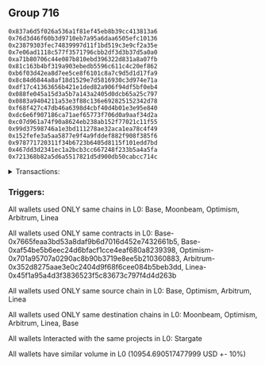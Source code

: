 ## Group 716

```0x758b4b6589e17442183cb89f7fdc781cc47bfbfd
0x837a6d5f026a536a1f81ef45eb8b39cc413813a6
0x76d3d46f60b3d9710eb7a95a6daa6505efc10136
0x23879303fec74839997d11f1bd519c3e9cf2a35e
0x7e06ad1118c577f3571796cbb2df3d3b37d5a0a0
0xa71b80706c44e087b810ebd396322d831a8a07fb
0x81c163b4bf319a903ebedb5596c611c4c20ef862
0xb6f03d42ea8d7ee5ce8f6101c8a7c9d5d1d17fa9
0x8c84d6844a8af18d1529e7d5816930c3d974e71a
0xdf17c41363656b421e1ded82a906f94df5bf0eb4
0x088fe045a15d3a5b7a143a2405d0dcb65a25c797
0x0883a9404211a53e3f88c136e692825152342d78
0xf68f427c47db46a6398d4cbf40d4b01e3e95e840
0xdc6e6f907186ca71aef65773f706d0a9aaf34d2a
0xc07d961a74f90a8624eb238ab152f77021c11f55
0x99d37598746a1e3bd111278ae32aca1ea78c4f49
0x152fefe3a5aa5877e9f4a9fddef882f908f385f6
0x978771720311f34b6723b6405d8115f101edd7bd
0x467dd3d2341ec1a2bcb3cc667248f233b5a4a5fa
0x721368b82a5d6a5517821d5d900db50cabcc714c
```
<details>
<summary>Transactions:</summary>

Hashes: 

Wallet: 0x758b4b6589e17442183cb89f7fdc781cc47bfbfd

       Hash: 0xca862ef9c59c9cde55c866ed78a6f327a599c8b432c91a9f8ca99330816c0d4d
         - source chain: Base
         - destination chain: Moonbeam
         - contract: 0x7665feaa3bd53a8daf9b6d7016d452e7432661b5
       Hash: 0x8651f87b6cae92056e4cd997e60f00a19f71d8b71b491c37546a98a993bac274
         - source chain: Base
         - destination chain: Optimism
         - project: Stargate
         - contract: 0xaf54be5b6eec24d6bfacf1cce4eaf680a8239398
         - value USD: 935.418460929
       Hash: 0x004f2b8f7db1bd239b0b8de7149d2a3f6927411c42968f25ca8bcb12ef3e0bec
         - source chain: Optimism
         - destination chain: Arbitrum
         - project: Stargate
         - contract: 0x701a95707a0290ac8b90b3719e8ee5b210360883
         - value USD: 908.940518173
       Hash: 0xdbfc1ed0a399828fb55162e364edaed304803907ddf870b0af21b39114d5f8de
         - source chain: Arbitrum
         - destination chain: Linea
         - project: Stargate
         - contract: 0x352d8275aae3e0c2404d9f68f6cee084b5beb3dd
         - value USD: 881.673242665
       Hash: 0x894c890efe010121bc32bd28ea6eb71f6b792b84b099cf806a9df5511c22593e
         - source chain: Linea
         - destination chain: Base
         - project: Stargate
         - contract: 0x45f1a95a4d3f3836523f5c83673c797f4d4d263b
         - value USD: 856.793496152
       Hash: 0x224f01a2e69ca5bd3d817bca96ab668e90f18cf97f304b6ef0e27ccd73e33710
         - source chain: Base
         - destination chain: Arbitrum
         - project: Stargate
         - contract: 0xaf54be5b6eec24d6bfacf1cce4eaf680a8239398
         - value USD: 856.529281363
       Hash: 0x8466ef10b42942b514961a799e5a2aa5d98217c3fd4b9bf0e7c70768a6e47aec
         - source chain: Arbitrum
         - destination chain: Optimism
         - project: Stargate
         - contract: 0x352d8275aae3e0c2404d9f68f6cee084b5beb3dd
         - value USD: 880.589727325
       Hash: 0x9edf0243a300b74941173823c555a20d455fd6342790f6b7e6e35f9fcba7d267
         - source chain: Optimism
         - destination chain: Linea
         - project: Stargate
         - contract: 0x701a95707a0290ac8b90b3719e8ee5b210360883
         - value USD: 878.928805337
       Hash: 0x880f0a5d90d8f769bc3c4d2026eba354dd1b9cd32664721f51d74322067980ad
         - source chain: Linea
         - destination chain: Arbitrum
         - project: Stargate
         - contract: 0x45f1a95a4d3f3836523f5c83673c797f4d4d263b
         - value USD: 910.692721812
       Hash: 0x4cb5193678ad27eec9d1ab781a02f01ea1d76645f38620cc43daf142c5c0ce50
         - source chain: Arbitrum
         - destination chain: Optimism
         - project: Stargate
         - contract: 0x352d8275aae3e0c2404d9f68f6cee084b5beb3dd
         - value USD: 909.93322049
       Hash: 0x18fa160644a2a69bb44f68f964eda0b75e9fdcd76bdf91b5b6b3c1c9c48668e9
         - source chain: Optimism
         - destination chain: Base
         - project: Stargate
         - contract: 0x701a95707a0290ac8b90b3719e8ee5b210360883
         - value USD: 934.719151611
       Hash: 0xee1ddb2f864210b30eed8ef3eae1a2aee2b399785a8e48a52e17ab642e7fa6c9
         - source chain: Base
         - destination chain: Optimism
         - project: Stargate
         - contract: 0xaf54be5b6eec24d6bfacf1cce4eaf680a8239398
         - value USD: 906.336107845
       Hash: 0xa25a7e49d9aa47bfd6b7f2daf0298727a93e00dc7e7f32802c71a1d6c5649e38
         - source chain: Optimism
         - destination chain: Base
         - project: Stargate
         - contract: 0x701a95707a0290ac8b90b3719e8ee5b210360883
         - value USD: 905.916365316
       Hash: 0x38f4067351083755c0414bbe67cb59428ea257811ac62c972fe526692446b454
         - source chain: Base
         - destination chain: Moonbeam
         - contract: 0x7665feaa3bd53a8daf9b6d7016d452e7432661b5
       Hash: 0xfbd8a60dbf32e8e57de547003ea9f8c7e7226e65c40d7ac85e826e4232ad1b73
         - source chain: Base
         - destination chain: Optimism
         - project: Stargate
         - contract: 0xaf54be5b6eec24d6bfacf1cce4eaf680a8239398
         - value USD: 188.21941846
Wallet: 0x837a6d5f026a536a1f81ef45eb8b39cc413813a6

       Hash:0x4f719b0f8d01be880c27b33b6a665f16b4c5cfde646691d709b019821f973bc2
         - source chain: Base
         - destination chain: Moonbeam
         - contract: 0x7665feaa3bd53a8daf9b6d7016d452e7432661b5
       Hash:0x455639ed7ca271e598862825c0faa0dbdc3e93df96adefce6a239d9c4f21915d
         - source chain: Base
         - destination chain: Optimism
         - project: Stargate
         - contract: 0xaf54be5b6eec24d6bfacf1cce4eaf680a8239398
         - value USD: 931.7286224
       Hash:0x22262add544b35af113420edd16bd5c794acae916562f11203f8fc9aa0954ee2
         - source chain: Optimism
         - destination chain: Arbitrum
         - project: Stargate
         - contract: 0x701a95707a0290ac8b90b3719e8ee5b210360883
         - value USD: 908.768151961
       Hash:0xf0eba78d65c04169eb3f5815ec33bc8531f973646faf977cd6d8a8f3a630882d
         - source chain: Arbitrum
         - destination chain: Linea
         - project: Stargate
         - contract: 0x352d8275aae3e0c2404d9f68f6cee084b5beb3dd
         - value USD: 892.046563456
       Hash:0x2ba412003904745ffc4df6245eadbf57365f504a84bb8c9f7d490cab259ea5da
         - source chain: Linea
         - destination chain: Base
         - project: Stargate
         - contract: 0x45f1a95a4d3f3836523f5c83673c797f4d4d263b
         - value USD: 869.807929795
       Hash:0x86c1408263044ab27c4938bac96ced120df761ce025f75c8ee49f4ff597fb788
         - source chain: Base
         - destination chain: Arbitrum
         - project: Stargate
         - contract: 0xaf54be5b6eec24d6bfacf1cce4eaf680a8239398
         - value USD: 869.35647075
       Hash:0x6a7ea2aee637a88a7b12427301321c98baaaf68a7064b45dbd8f74dcd232cfe7
         - source chain: Arbitrum
         - destination chain: Optimism
         - project: Stargate
         - contract: 0x352d8275aae3e0c2404d9f68f6cee084b5beb3dd
         - value USD: 868.978606974
       Hash:0xa71fe2df1b98f2497ad80579ce8dc2df74414067a6fe2fab28df03bb7f4591f2
         - source chain: Optimism
         - destination chain: Linea
         - project: Stargate
         - contract: 0x701a95707a0290ac8b90b3719e8ee5b210360883
         - value USD: 867.325274857
       Hash:0x5a448e6c717d43babdbe28114480a6e789aa0972746188454d0d2cfaac147c10
         - source chain: Linea
         - destination chain: Arbitrum
         - project: Stargate
         - contract: 0x45f1a95a4d3f3836523f5c83673c797f4d4d263b
         - value USD: 899.228720916
       Hash:0xd410689a7046b28690e521da05491082eb47490fc2cdc07d6c0c0ec2ba3ba567
         - source chain: Arbitrum
         - destination chain: Optimism
         - project: Stargate
         - contract: 0x352d8275aae3e0c2404d9f68f6cee084b5beb3dd
         - value USD: 912.850331812
       Hash:0x0030e2dea32922520d1eef7ae95c1ad90163f8fb783021964293acd6568b3587
         - source chain: Optimism
         - destination chain: Base
         - project: Stargate
         - contract: 0x701a95707a0290ac8b90b3719e8ee5b210360883
         - value USD: 933.994192225
       Hash:0x7886ee54578c3eb944666aaf3371df1c9bbbe410bd237dd142219c40cbad7d90
         - source chain: Base
         - destination chain: Optimism
         - project: Stargate
         - contract: 0xaf54be5b6eec24d6bfacf1cce4eaf680a8239398
         - value USD: 902.955563478
       Hash:0x60e4cbdb4499ae309de6aae964a03212d7fa2e02c22e6def4a9374e71fa15b35
         - source chain: Optimism
         - destination chain: Base
         - project: Stargate
         - contract: 0x701a95707a0290ac8b90b3719e8ee5b210360883
         - value USD: 902.537854903
       Hash:0xbeb4db492102e5c8a2ed3d85e25d9651b611c06f095330c118ddb46ce8b44921
         - source chain: Base
         - destination chain: Moonbeam
         - contract: 0x7665feaa3bd53a8daf9b6d7016d452e7432661b5
       Hash:0x03d00d45a98aac0d99107b182642c06d5265ca4ce736ee7c04279c16cdaa09a2
         - source chain: Base
         - destination chain: Optimism
         - project: Stargate
         - contract: 0xaf54be5b6eec24d6bfacf1cce4eaf680a8239398
         - value USD: 62.739806153
Wallet: 0x76d3d46f60b3d9710eb7a95a6daa6505efc10136

       Hash:0xde01c3d03c7e8714f8cfe5a917b5694881d74fcbf93750b22ea45c7a49cbd342
         - source chain: Base
         - destination chain: Moonbeam
         - contract: 0x7665feaa3bd53a8daf9b6d7016d452e7432661b5
       Hash:0xd5bcdb1c32e95ff2058ce3e19c780033af68f08cb8acc4418c89413ef27890a3
         - source chain: Base
         - destination chain: Optimism
         - project: Stargate
         - contract: 0xaf54be5b6eec24d6bfacf1cce4eaf680a8239398
         - value USD: 938.823399833
       Hash:0x5174c6cbcc66c71465e52cf92b6bd471ea3d210b4b432e68262aa6573e8114a0
         - source chain: Optimism
         - destination chain: Arbitrum
         - project: Stargate
         - contract: 0x701a95707a0290ac8b90b3719e8ee5b210360883
         - value USD: 915.85888475
       Hash:0x1b4bfd245b29e50b80e47e9d838cfb3047c72749edc03b4bb85198f0d62e3429
         - source chain: Arbitrum
         - destination chain: Linea
         - project: Stargate
         - contract: 0x352d8275aae3e0c2404d9f68f6cee084b5beb3dd
         - value USD: 895.613614488
       Hash:0x2ef3f3d127ae664efb51ea99cb2d28f21c9063049d7d608a94c61db640694306
         - source chain: Linea
         - destination chain: Base
         - project: Stargate
         - contract: 0x45f1a95a4d3f3836523f5c83673c797f4d4d263b
         - value USD: 873.372840596
       Hash:0x619caaf2574881a217a4dd9387941e94b06112aee88176bf9842896fed872e01
         - source chain: Base
         - destination chain: Arbitrum
         - project: Stargate
         - contract: 0xaf54be5b6eec24d6bfacf1cce4eaf680a8239398
         - value USD: 872.567740269
       Hash:0x300b3f90ce553fc7fd1f2c0079a6f6f5710caaeb91a93c4b9d944c4405996cbb
         - source chain: Arbitrum
         - destination chain: Optimism
         - project: Stargate
         - contract: 0x352d8275aae3e0c2404d9f68f6cee084b5beb3dd
         - value USD: 889.548897839
       Hash:0x97c776ff58f8807b078af5109aec96175dbb01b5a47eea1390c5b7a862082081
         - source chain: Optimism
         - destination chain: Linea
         - project: Stargate
         - contract: 0x701a95707a0290ac8b90b3719e8ee5b210360883
         - value USD: 887.882391065
       Hash:0xe69b586665df0df86a4e51c55a5fb559bc69a2359e6b583e6b825293ea47fcbb
         - source chain: Linea
         - destination chain: Arbitrum
         - project: Stargate
         - contract: 0x45f1a95a4d3f3836523f5c83673c797f4d4d263b
         - value USD: 930.575437122
       Hash:0x35afd6ae338e5f291f8e1f4903010486511630870de8634c243b56691f2389f3
         - source chain: Arbitrum
         - destination chain: Optimism
         - project: Stargate
         - contract: 0x352d8275aae3e0c2404d9f68f6cee084b5beb3dd
         - value USD: 929.804914169
       Hash:0x058b2209a64b6e29dd23ee13b7260b8e8cd66ad71ffa35f62f454b6f2bead7de
         - source chain: Optimism
         - destination chain: Base
         - project: Stargate
         - contract: 0x701a95707a0290ac8b90b3719e8ee5b210360883
         - value USD: 929.094303619
       Hash:0x84b9583d45cac37ad4fd7bae786f672de3679b430e7ed2fafc18fa67914623a8
         - source chain: Base
         - destination chain: Optimism
         - project: Stargate
         - contract: 0xaf54be5b6eec24d6bfacf1cce4eaf680a8239398
         - value USD: 897.778491437
       Hash:0x98e2af9610c74c1442d4198e0904cd7608bf89e77926679c5f699cf0c7131992
         - source chain: Optimism
         - destination chain: Base
         - project: Stargate
         - contract: 0x701a95707a0290ac8b90b3719e8ee5b210360883
         - value USD: 919.027303087
       Hash:0x357d54e8deff566779feb72f25eadcd5ca3369588509a47063d430f30303d014
         - source chain: Base
         - destination chain: Moonbeam
         - contract: 0x7665feaa3bd53a8daf9b6d7016d452e7432661b5
       Hash:0x14f24449b09b2b0c2bcc2145b7ea7afdecf80b85422c632401e723c9c156188b
         - source chain: Base
         - destination chain: Optimism
         - project: Stargate
         - contract: 0xaf54be5b6eec24d6bfacf1cce4eaf680a8239398
         - value USD: 596.028158458
Wallet: 0x23879303fec74839997d11f1bd519c3e9cf2a35e

       Hash:0x54f1faa3d0b0aa493e4982fcfac0b6ec297865df53042b086205f6c2599bf817
         - source chain: Base
         - destination chain: Moonbeam
         - contract: 0x7665feaa3bd53a8daf9b6d7016d452e7432661b5
       Hash:0xdde2d782d87533da40f8edd387e81b48b694027f3cff1ac202fddc6825dbe034
         - source chain: Base
         - destination chain: Optimism
         - project: Stargate
         - contract: 0xaf54be5b6eec24d6bfacf1cce4eaf680a8239398
         - value USD: 924.600486543
       Hash:0x7862f8cc8d3c516247f3d7b86b4ee962924bb58c2fe1bda45555f1746def91a6
         - source chain: Optimism
         - destination chain: Arbitrum
         - project: Stargate
         - contract: 0x701a95707a0290ac8b90b3719e8ee5b210360883
         - value USD: 895.168450203
       Hash:0xa78f40c4cebfa6f59c55e2a8119e5ed4205dfc92a66dec5a2ccae18df08cc461
         - source chain: Arbitrum
         - destination chain: Linea
         - project: Stargate
         - contract: 0x352d8275aae3e0c2404d9f68f6cee084b5beb3dd
         - value USD: 871.424891893
       Hash:0x4ccce11e0b99d8f231a2e4f1875ae381c3fdec1aa566be5f8e1ec4d993d9ec34
         - source chain: Linea
         - destination chain: Base
         - project: Stargate
         - contract: 0x45f1a95a4d3f3836523f5c83673c797f4d4d263b
         - value USD: 852.71401507
       Hash:0x94c712bd4ce011e35dc1c7fa8ecbd3b60188335246615ad8e1d31872102bfacf
         - source chain: Base
         - destination chain: Arbitrum
         - project: Stargate
         - contract: 0xaf54be5b6eec24d6bfacf1cce4eaf680a8239398
         - value USD: 852.272780199
       Hash:0x5a5b1739b38d08da20d90c641074b8b50af6c344ec6797404d2a1804e93a088a
         - source chain: Arbitrum
         - destination chain: Optimism
         - project: Stargate
         - contract: 0x352d8275aae3e0c2404d9f68f6cee084b5beb3dd
         - value USD: 872.815374638
       Hash:0xc3e0b4ae0ebf01f7ac17708a316f4a61273a5222f3cf34780f2f7f50f95f6b9b
         - source chain: Optimism
         - destination chain: Linea
         - project: Stargate
         - contract: 0x701a95707a0290ac8b90b3719e8ee5b210360883
         - value USD: 871.157885102
       Hash:0x7f7c3490c580c0ab7af34cb7b2d37c801fed9119d0178a685516cda2a03acddf
         - source chain: Linea
         - destination chain: Arbitrum
         - project: Stargate
         - contract: 0x45f1a95a4d3f3836523f5c83673c797f4d4d263b
         - value USD: 910.285166088
       Hash:0xc8b68bb1073d7dec1d3e0b110c39dab806cc3936be97ccca41fa8fa6434083c1
         - source chain: Arbitrum
         - destination chain: Optimism
         - project: Stargate
         - contract: 0x352d8275aae3e0c2404d9f68f6cee084b5beb3dd
         - value USD: 909.525909299
       Hash:0xed84615787cc9c485d5bb1189e07bf2458696f768eb36d3a84ffa1a47912a4b6
         - source chain: Optimism
         - destination chain: Base
         - project: Stargate
         - contract: 0x701a95707a0290ac8b90b3719e8ee5b210360883
         - value USD: 909.193521296
       Hash:0xacf04b4ad702459d8e89655987b1b9aee5b1b30954096c3ba2901aa2e92346b4
         - source chain: Base
         - destination chain: Optimism
         - project: Stargate
         - contract: 0xaf54be5b6eec24d6bfacf1cce4eaf680a8239398
         - value USD: 878.929728912
       Hash:0x11c6536df9ec3655b90b68649adbb8a3d0e2cb7b793f8e9f048102fcfabce9ab
         - source chain: Optimism
         - destination chain: Base
         - project: Stargate
         - contract: 0x701a95707a0290ac8b90b3719e8ee5b210360883
         - value USD: 906.334864701
       Hash:0xd4a192433ea6c8ee65d629885ebc6cc2e87b7519f703a22fbeda09f827595d44
         - source chain: Base
         - destination chain: Moonbeam
         - contract: 0x7665feaa3bd53a8daf9b6d7016d452e7432661b5
       Hash:0x0e037e680f96f3669f7030fcc3d5a5ae820280ef30dc7a460077892049d75355
         - source chain: Base
         - destination chain: Optimism
         - project: Stargate
         - contract: 0xaf54be5b6eec24d6bfacf1cce4eaf680a8239398
         - value USD: 784.247576918
Wallet: 0x7e06ad1118c577f3571796cbb2df3d3b37d5a0a0

       Hash:0xe484e6bdcded06777691f43ec3db3b9f0427ca568448036450f6308ee1190c06
         - source chain: Base
         - destination chain: Moonbeam
         - contract: 0x7665feaa3bd53a8daf9b6d7016d452e7432661b5
       Hash:0x5b4f32cad82028f038541adf0028bb827bc48e9ebe39539ce41e63e0db94e87c
         - source chain: Base
         - destination chain: Optimism
         - project: Stargate
         - contract: 0xaf54be5b6eec24d6bfacf1cce4eaf680a8239398
         - value USD: 938.697104975
       Hash:0xa37e953b76343e3bb3e242059709f5eea3e655884e4d98ded33cc1c34dfe6273
         - source chain: Optimism
         - destination chain: Arbitrum
         - project: Stargate
         - contract: 0x701a95707a0290ac8b90b3719e8ee5b210360883
         - value USD: 912.201701087
       Hash:0xb60b1a5b7cd342a5291664cc886c8aaccc8f520636f6668e1dae1d93b343d837
         - source chain: Arbitrum
         - destination chain: Linea
         - project: Stargate
         - contract: 0x352d8275aae3e0c2404d9f68f6cee084b5beb3dd
         - value USD: 891.963495603
       Hash:0x5247680e4e0bdbd7b33a37568440b62019dcffed492b0e4bb9a6be83933afa75
         - source chain: Linea
         - destination chain: Base
         - project: Stargate
         - contract: 0x45f1a95a4d3f3836523f5c83673c797f4d4d263b
         - value USD: 873.240295618
       Hash:0xd352dfe3ecd664898c27367f442a5fa73a7e94d04ba11e38d98a56e9a5b75b4b
         - source chain: Base
         - destination chain: Arbitrum
         - project: Stargate
         - contract: 0xaf54be5b6eec24d6bfacf1cce4eaf680a8239398
         - value USD: 873.138309017
       Hash:0x626c61def62f3b727a512ac37f77b89b6528638ae6511329af45cc223ff928f6
         - source chain: Arbitrum
         - destination chain: Optimism
         - project: Stargate
         - contract: 0x352d8275aae3e0c2404d9f68f6cee084b5beb3dd
         - value USD: 890.151884618
       Hash:0x6d3a3342df70b2b8d9ea679d7d7b83c56e9e90882ef4a0dedcdfff574f101b96
         - source chain: Optimism
         - destination chain: Linea
         - project: Stargate
         - contract: 0x701a95707a0290ac8b90b3719e8ee5b210360883
         - value USD: 888.484144785
       Hash:0x0c22270a49599e981e75b053bf3f7d3c3e5bcd7cfd9050949d85fedae8d1b98a
         - source chain: Linea
         - destination chain: Arbitrum
         - project: Stargate
         - contract: 0x45f1a95a4d3f3836523f5c83673c797f4d4d263b
         - value USD: 929.681887813
       Hash:0x16621d0d224cf7f100bb666e613571ff35980ef5faae63b9fce126110f0e1462
         - source chain: Arbitrum
         - destination chain: Optimism
         - project: Stargate
         - contract: 0x352d8275aae3e0c2404d9f68f6cee084b5beb3dd
         - value USD: 928.910992992
       Hash:0x11c38dfa26379d82d0bb7ffcd27ac206937466b83f4d917dddbf53d77c669ca6
         - source chain: Optimism
         - destination chain: Base
         - project: Stargate
         - contract: 0x701a95707a0290ac8b90b3719e8ee5b210360883
         - value USD: 953.686030751
       Hash:0x20f88590f16407e4705a3db483bf88efd350938db8a95469a421c9dbdbcaa039
         - source chain: Base
         - destination chain: Optimism
         - project: Stargate
         - contract: 0xaf54be5b6eec24d6bfacf1cce4eaf680a8239398
         - value USD: 921.844482077
       Hash:0xae31a0d5b567191e3f0fbcd8b79935958ab60cea1cb4b00671a17c7240b6c2ce
         - source chain: Optimism
         - destination chain: Base
         - project: Stargate
         - contract: 0x701a95707a0290ac8b90b3719e8ee5b210360883
         - value USD: 921.976050159
       Hash:0x39f71a9de4e0cd7b9184c61a0db11f857be0e80b06c39df381c40963f81be27e
         - source chain: Base
         - destination chain: Moonbeam
         - contract: 0x7665feaa3bd53a8daf9b6d7016d452e7432661b5
       Hash:0x3781f64316fc7b3a751df86f4de3ffbc78448832cc5533a30ed90d852102d6c9
         - source chain: Base
         - destination chain: Optimism
         - project: Stargate
         - contract: 0xaf54be5b6eec24d6bfacf1cce4eaf680a8239398
         - value USD: 533.288352304
Wallet: 0xa71b80706c44e087b810ebd396322d831a8a07fb

       Hash:0x9cee635cc71ee2a2059c117919927cfca9e50d054a0108a9034452832acdca46
         - source chain: Base
         - destination chain: Moonbeam
         - contract: 0x7665feaa3bd53a8daf9b6d7016d452e7432661b5
       Hash:0xe445422ce941481f6355beb1aea27c9363f9b2e801c8b45b063ba4c7c387fa7e
         - source chain: Base
         - destination chain: Optimism
         - project: Stargate
         - contract: 0xaf54be5b6eec24d6bfacf1cce4eaf680a8239398
         - value USD: 955.802016184
       Hash:0x895058a3844bda61b42c098046e0c08b640f0ea845d6b49c074d95290de3a697
         - source chain: Optimism
         - destination chain: Arbitrum
         - project: Stargate
         - contract: 0x701a95707a0290ac8b90b3719e8ee5b210360883
         - value USD: 933.400744434
       Hash:0xa91b187637ed3ba127ba5049ef1032674a5ea4aac64f92de2272d50f3d1df3bc
         - source chain: Arbitrum
         - destination chain: Linea
         - project: Stargate
         - contract: 0x352d8275aae3e0c2404d9f68f6cee084b5beb3dd
         - value USD: 906.117440801
       Hash:0x07816c72e2c3ff346c7d90259c59870414a066f13c5e1c066a8c9c1366123970
         - source chain: Linea
         - destination chain: Base
         - project: Stargate
         - contract: 0x45f1a95a4d3f3836523f5c83673c797f4d4d263b
         - value USD: 881.058147811
       Hash:0x2edb60979f164573aa2f1497e4d65c7057a37de3182e6a76004f2917646611a8
         - source chain: Base
         - destination chain: Arbitrum
         - project: Stargate
         - contract: 0xaf54be5b6eec24d6bfacf1cce4eaf680a8239398
         - value USD: 879.543490317
       Hash:0x65697f5c91506df37f07c6c79c0f2127311adbe50d71ab6edfcd312437c09f16
         - source chain: Arbitrum
         - destination chain: Optimism
         - project: Stargate
         - contract: 0x352d8275aae3e0c2404d9f68f6cee084b5beb3dd
         - value USD: 903.582881031
       Hash:0x4584ce914053f7595a0fffda2a31083b20cf46fd9d4f56cec727d038559635d9
         - source chain: Optimism
         - destination chain: Linea
         - project: Stargate
         - contract: 0x701a95707a0290ac8b90b3719e8ee5b210360883
         - value USD: 901.908298271
       Hash:0xb8f5b2e8c4a02a1593b7ee8bba496a5454f467a3d868629a46682d66bda20cf6
         - source chain: Linea
         - destination chain: Arbitrum
         - project: Stargate
         - contract: 0x45f1a95a4d3f3836523f5c83673c797f4d4d263b
         - value USD: 948.839596992
       Hash:0x06e670f497e70be1a0678b4d13a85a95a356b0295e40d2d065f66ad664a656ef
         - source chain: Arbitrum
         - destination chain: Optimism
         - project: Stargate
         - contract: 0x352d8275aae3e0c2404d9f68f6cee084b5beb3dd
         - value USD: 948.056886069
       Hash:0x351d041058b1aa8daf5da6e78f5b3b7eb76488152dafbdecac6889e00571738a
         - source chain: Optimism
         - destination chain: Base
         - project: Stargate
         - contract: 0x701a95707a0290ac8b90b3719e8ee5b210360883
         - value USD: 969.178088825
       Hash:0x29faa000d01ee97656746d10fec238ffe62a4fd7014f16e8c67b3ee95940477d
         - source chain: Base
         - destination chain: Optimism
         - project: Stargate
         - contract: 0xaf54be5b6eec24d6bfacf1cce4eaf680a8239398
         - value USD: 937.232281034
       Hash:0xb25bff48c0ba25e57e5475a8629fcf7f2a9b51ae15c174981f46b8ca74457a20
         - source chain: Optimism
         - destination chain: Base
         - project: Stargate
         - contract: 0x701a95707a0290ac8b90b3719e8ee5b210360883
         - value USD: 937.363911824
       Hash:0x8cc37b25eae6e147a25f3d9c627615cea19473a251f09d6fbf9d0ab24017349a
         - source chain: Base
         - destination chain: Moonbeam
         - contract: 0x7665feaa3bd53a8daf9b6d7016d452e7432661b5
       Hash:0x007b4317cbb988fbd54617c8bd26d6db2eda70bfdec2c2df9c37ade6a928c77f
         - source chain: Base
         - destination chain: Optimism
         - project: Stargate
         - contract: 0xaf54be5b6eec24d6bfacf1cce4eaf680a8239398
         - value USD: 188.21941846
Wallet: 0x81c163b4bf319a903ebedb5596c611c4c20ef862

       Hash:0xbe8c4ff2ea5ff3e99832768b086fe6e0fc3a156a4feed456d7832214b0e441ea
         - source chain: Base
         - destination chain: Moonbeam
         - contract: 0x7665feaa3bd53a8daf9b6d7016d452e7432661b5
       Hash:0xd15def6d81d1d718a005ad468ac14474c82a5009fcd82ebd0475f63ab7a5f0cf
         - source chain: Base
         - destination chain: Optimism
         - project: Stargate
         - contract: 0xaf54be5b6eec24d6bfacf1cce4eaf680a8239398
         - value USD: 939.297323345
       Hash:0x0b8bd2e7ac5e78f12fc69ed50c7bc652194f545801528d5121bf4a515cd3573d
         - source chain: Optimism
         - destination chain: Arbitrum
         - project: Stargate
         - contract: 0x701a95707a0290ac8b90b3719e8ee5b210360883
         - value USD: 909.302014903
       Hash:0xa25e4bd9f20aa403890003245be23235668e32f8508775c1b183dad505b77968
         - source chain: Arbitrum
         - destination chain: Linea
         - project: Stargate
         - contract: 0x352d8275aae3e0c2404d9f68f6cee084b5beb3dd
         - value USD: 885.548247623
       Hash:0xc4cb5ef410af0b4814705a3dcc9891fe3e0b595767201be9dcf6871c23733a55
         - source chain: Linea
         - destination chain: Base
         - project: Stargate
         - contract: 0x45f1a95a4d3f3836523f5c83673c797f4d4d263b
         - value USD: 856.094491022
       Hash:0x1d53304f61c413c8b2120d5179946b565863f7f2c078c1f3d00e8873abae6c91
         - source chain: Base
         - destination chain: Arbitrum
         - project: Stargate
         - contract: 0xaf54be5b6eec24d6bfacf1cce4eaf680a8239398
         - value USD: 855.299711148
       Hash:0xb39a54673d39069ea7b12b7ad5b015d5246fc8df234ed66cba6637e70d602398
         - source chain: Arbitrum
         - destination chain: Optimism
         - project: Stargate
         - contract: 0x352d8275aae3e0c2404d9f68f6cee084b5beb3dd
         - value USD: 875.819739425
       Hash:0x0f316aadc39565c22e1bd1a2bb9b5759950d8a189d250c52f55353005eb2cfca
         - source chain: Optimism
         - destination chain: Linea
         - project: Stargate
         - contract: 0x701a95707a0290ac8b90b3719e8ee5b210360883
         - value USD: 874.161744818
       Hash:0xb1506d13d0b71b8e9d672033f8843d986d6c0e532bb66edcfbe04deb2da0bff0
         - source chain: Linea
         - destination chain: Arbitrum
         - project: Stargate
         - contract: 0x45f1a95a4d3f3836523f5c83673c797f4d4d263b
         - value USD: 899.276453998
       Hash:0x60ccd3f8117795f051ab6ae74ba51d772829e7866c2c002fa3ed67361df98e96
         - source chain: Arbitrum
         - destination chain: Optimism
         - project: Stargate
         - contract: 0x352d8275aae3e0c2404d9f68f6cee084b5beb3dd
         - value USD: 898.522821989
       Hash:0x31f17913aa33ad87c2c29b85c8b976f98ddc3ba75e2dd2a332e807de02f2e56f
         - source chain: Optimism
         - destination chain: Base
         - project: Stargate
         - contract: 0x701a95707a0290ac8b90b3719e8ee5b210360883
         - value USD: 897.833572675
       Hash:0xdb71e235aaf128337c29ba7b86668b8283896af9996696ad67505c2a27074bab
         - source chain: Base
         - destination chain: Optimism
         - project: Stargate
         - contract: 0xaf54be5b6eec24d6bfacf1cce4eaf680a8239398
         - value USD: 867.358013116
       Hash:0x449d71b0bef71d2238cbf9431b748a128236d455e732c8a924908ddb18f24873
         - source chain: Optimism
         - destination chain: Base
         - project: Stargate
         - contract: 0x701a95707a0290ac8b90b3719e8ee5b210360883
         - value USD: 895.118078026
       Hash:0x79c416b95826d86c4a05bd682f5a9b93968e8c63013fc5b6b8c435bd8470307e
         - source chain: Base
         - destination chain: Moonbeam
         - contract: 0x7665feaa3bd53a8daf9b6d7016d452e7432661b5
       Hash:0xfc8e7cde91f8938563f038386a4cbc2633088c37686847a18ed305cbbd8097d5
         - source chain: Base
         - destination chain: Optimism
         - project: Stargate
         - contract: 0xaf54be5b6eec24d6bfacf1cce4eaf680a8239398
         - value USD: 318.853741917
Wallet: 0xb6f03d42ea8d7ee5ce8f6101c8a7c9d5d1d17fa9

       Hash:0xc6ca09dab763b348be2ef59213b3aa8bf009a84a53f4363d9a71644a5209890c
         - source chain: Base
         - destination chain: Moonbeam
         - contract: 0x7665feaa3bd53a8daf9b6d7016d452e7432661b5
       Hash:0xf5d3f4547e5c8fee3e268d4a9f43c04de52abc6c468bb4d36330fdebc501e3e4
         - source chain: Base
         - destination chain: Optimism
         - project: Stargate
         - contract: 0xaf54be5b6eec24d6bfacf1cce4eaf680a8239398
         - value USD: 936.070747752
       Hash:0x83fa0b4004a3dd6281a3facfb8575617edd4cef5d02eb2ceef3220913c325172
         - source chain: Optimism
         - destination chain: Arbitrum
         - project: Stargate
         - contract: 0x701a95707a0290ac8b90b3719e8ee5b210360883
         - value USD: 909.592722188
       Hash:0x7d42790d7ac66133cf5ad13ec27e918dedd12a1653c573ab100a4d6de0d07606
         - source chain: Arbitrum
         - destination chain: Linea
         - project: Stargate
         - contract: 0x352d8275aae3e0c2404d9f68f6cee084b5beb3dd
         - value USD: 892.871282595
       Hash:0x9add8f399f0f5dd91a2185dc53602e4fee9602ba56643eaaa7b1a346a9e4b390
         - source chain: Linea
         - destination chain: Base
         - project: Stargate
         - contract: 0x45f1a95a4d3f3836523f5c83673c797f4d4d263b
         - value USD: 866.928516008
       Hash:0xacd111a8d0660316f104a66c0ccc1d73ada097751147c2c97df8d3d46f3357fc
         - source chain: Base
         - destination chain: Arbitrum
         - project: Stargate
         - contract: 0xaf54be5b6eec24d6bfacf1cce4eaf680a8239398
         - value USD: 866.127225753
       Hash:0x6e2618f1267e06aebfa2fb53e231097d008f329b5b89fd378374c89afd2bbce9
         - source chain: Arbitrum
         - destination chain: Optimism
         - project: Stargate
         - contract: 0x352d8275aae3e0c2404d9f68f6cee084b5beb3dd
         - value USD: 865.752350434
       Hash:0x2550ea01d72ef337a295466cc4979921cd4a5b71b9ade81a83e87b4eca9107a1
         - source chain: Optimism
         - destination chain: Linea
         - project: Stargate
         - contract: 0x701a95707a0290ac8b90b3719e8ee5b210360883
         - value USD: 864.101085785
       Hash:0x4459f70fcc88316588940a2ca512fa0e22d54793677677a97459c69016f66f11
         - source chain: Linea
         - destination chain: Arbitrum
         - project: Stargate
         - contract: 0x45f1a95a4d3f3836523f5c83673c797f4d4d263b
         - value USD: 889.955333537
       Hash:0xebc02fa6b969279ffc24d55a5ccdf7bbc5a5fa625aa223addc5d31665f31d21a
         - source chain: Arbitrum
         - destination chain: Optimism
         - project: Stargate
         - contract: 0x352d8275aae3e0c2404d9f68f6cee084b5beb3dd
         - value USD: 903.552439558
       Hash:0xb2c071a5873fdec99a230184b44650daaa30d9e663ceaa8e51ecd002452706c2
         - source chain: Optimism
         - destination chain: Base
         - project: Stargate
         - contract: 0x701a95707a0290ac8b90b3719e8ee5b210360883
         - value USD: 928.344232137
       Hash:0x516088841dbd34b5955255e072ab189033b1d18faba43cb80999ac14cfc8caf3
         - source chain: Base
         - destination chain: Optimism
         - project: Stargate
         - contract: 0xaf54be5b6eec24d6bfacf1cce4eaf680a8239398
         - value USD: 897.434036432
       Hash:0x97fe929fb586b889f5defdb6402c5f28d137c4bbaa4955e6fbe9c47a129ceeb9
         - source chain: Optimism
         - destination chain: Base
         - project: Stargate
         - contract: 0x701a95707a0290ac8b90b3719e8ee5b210360883
         - value USD: 897.01974112
       Hash:0x5821ef0f828f1d793d9055ff47ace7efec45e5ddde3530cdc64e59ebd6acbce4
         - source chain: Base
         - destination chain: Moonbeam
         - contract: 0x7665feaa3bd53a8daf9b6d7016d452e7432661b5
       Hash:0xaf1955fc6b862c991f1d681a376225e79f8c25cb7b42a93819172bc4e0de5fff
         - source chain: Base
         - destination chain: Optimism
         - project: Stargate
         - contract: 0xaf54be5b6eec24d6bfacf1cce4eaf680a8239398
         - value USD: 478.280612876
Wallet: 0x8c84d6844a8af18d1529e7d5816930c3d974e71a

       Hash:0xf938ff740557441c0f08cf185edca17ec660086f2eab4c97d0f92d327de2af6e
         - source chain: Base
         - destination chain: Moonbeam
         - contract: 0x7665feaa3bd53a8daf9b6d7016d452e7432661b5
       Hash:0x21ea2ad94882d66d9a00ce7062aed712e6bf98886f981c8fd9068bc2db715bdf
         - source chain: Base
         - destination chain: Optimism
         - project: Stargate
         - contract: 0xaf54be5b6eec24d6bfacf1cce4eaf680a8239398
         - value USD: 928.904817617
       Hash:0xc0ce47a5e33ed825cf97e5daee8fce99ad86eaccd3c39d325517af3a131cb18b
         - source chain: Optimism
         - destination chain: Arbitrum
         - project: Stargate
         - contract: 0x701a95707a0290ac8b90b3719e8ee5b210360883
         - value USD: 902.430773759
       Hash:0xb2df0176e0a6e7f2223c159d774560b3274cc6c221efe8bea8172f0037f52289
         - source chain: Arbitrum
         - destination chain: Linea
         - project: Stargate
         - contract: 0x352d8275aae3e0c2404d9f68f6cee084b5beb3dd
         - value USD: 878.682487541
       Hash:0x594f7b6f398576f5754917e00e3f6fcd3077d527b4c3acfc5f8dc114b4db4b2a
         - source chain: Linea
         - destination chain: Base
         - project: Stargate
         - contract: 0x45f1a95a4d3f3836523f5c83673c797f4d4d263b
         - value USD: 856.451872326
       Hash:0xb19ddd031875b62e86da022104e3d090ded33f19e280a0eb7b7392e66be737ba
         - source chain: Base
         - destination chain: Arbitrum
         - project: Stargate
         - contract: 0xaf54be5b6eec24d6bfacf1cce4eaf680a8239398
         - value USD: 855.629962308
       Hash:0xf9d4a5961fecdc1af7bd79986b2d1dc6dc53856ece2a124514858dd581f7a1bc
         - source chain: Arbitrum
         - destination chain: Optimism
         - project: Stargate
         - contract: 0x352d8275aae3e0c2404d9f68f6cee084b5beb3dd
         - value USD: 876.629168685
       Hash:0x43de29498d06c6800b01fe7198ac553aab333557cfda98822010e9180707ed05
         - source chain: Optimism
         - destination chain: Linea
         - project: Stargate
         - contract: 0x701a95707a0290ac8b90b3719e8ee5b210360883
         - value USD: 874.971076081
       Hash:0x69e2aaba411a4689c39485eef7d7e9805a9e8f2090cbe3428c83d4a727bf9305
         - source chain: Linea
         - destination chain: Arbitrum
         - project: Stargate
         - contract: 0x45f1a95a4d3f3836523f5c83673c797f4d4d263b
         - value USD: 901.92742808
       Hash:0xa389159aebedd46e2597a0f5ad0749b74af00107f04e0e28f35cb6168524b45b
         - source chain: Arbitrum
         - destination chain: Optimism
         - project: Stargate
         - contract: 0x352d8275aae3e0c2404d9f68f6cee084b5beb3dd
         - value USD: 901.173128411
       Hash:0xb4fbaa8cb7fa60c7e5f0de040cde7e0b453c11f322887ca53f619efd08358843
         - source chain: Optimism
         - destination chain: Base
         - project: Stargate
         - contract: 0x701a95707a0290ac8b90b3719e8ee5b210360883
         - value USD: 925.965218476
       Hash:0x02bca3e1ba10a93657446dd2eeb0740604f24cd4db786b3194d8d6db64254db3
         - source chain: Base
         - destination chain: Optimism
         - project: Stargate
         - contract: 0xaf54be5b6eec24d6bfacf1cce4eaf680a8239398
         - value USD: 895.12408447
       Hash:0xc2d63f15e00a43e28ad1034878721693cb29235c520bf8a6d40025faff45d4ab
         - source chain: Optimism
         - destination chain: Base
         - project: Stargate
         - contract: 0x701a95707a0290ac8b90b3719e8ee5b210360883
         - value USD: 894.710343004
       Hash:0xf723ee7db122c1bd0f8b9a50d12162627acb4809ee12d53dfd6685178fe38421
         - source chain: Base
         - destination chain: Moonbeam
         - contract: 0x7665feaa3bd53a8daf9b6d7016d452e7432661b5
       Hash:0x167b1808477139623aa41b9e2721be1bb476c9d39c9224b93b94718e70a5efba
         - source chain: Base
         - destination chain: Optimism
         - project: Stargate
         - contract: 0xaf54be5b6eec24d6bfacf1cce4eaf680a8239398
         - value USD: 63.770748383
Wallet: 0xdf17c41363656b421e1ded82a906f94df5bf0eb4

       Hash:0x0c90505e126d2d134da1dfb91d2b9054724b4f4721ccd58aed15caf997c3c8cf
         - source chain: Base
         - destination chain: Moonbeam
         - contract: 0x7665feaa3bd53a8daf9b6d7016d452e7432661b5
       Hash:0x8a2d636068b9e79fd4d9244718666a021557893f92cd9903c6bacca5d5404351
         - source chain: Base
         - destination chain: Optimism
         - project: Stargate
         - contract: 0xaf54be5b6eec24d6bfacf1cce4eaf680a8239398
         - value USD: 957.598055941
       Hash:0xeabaccf7e5fabde140d2c617f2d8296a647d806d2f89c56c0327107ab5f37417
         - source chain: Optimism
         - destination chain: Arbitrum
         - project: Stargate
         - contract: 0x701a95707a0290ac8b90b3719e8ee5b210360883
         - value USD: 931.106819243
       Hash:0x4d7cd41edd10df38188343ccf6bf5c9961f697a9d93a0aefdd49b9ccbd57ee8a
         - source chain: Arbitrum
         - destination chain: Linea
         - project: Stargate
         - contract: 0x352d8275aae3e0c2404d9f68f6cee084b5beb3dd
         - value USD: 907.340485832
       Hash:0xebdf67a2961ad3a65610ea523b278b20fc423cc20f8fc9d95b603f60d4c0cdbb
         - source chain: Linea
         - destination chain: Base
         - project: Stargate
         - contract: 0x45f1a95a4d3f3836523f5c83673c797f4d4d263b
         - value USD: 886.147270138
       Hash:0x32053d0be77441942248532fb9fa7485ebbfb0f4989c1db9b952d44f37694e99
         - source chain: Base
         - destination chain: Arbitrum
         - project: Stargate
         - contract: 0xaf54be5b6eec24d6bfacf1cce4eaf680a8239398
         - value USD: 885.30773608
       Hash:0x347a4990a6d5effebde80bb264d31f00cc0496ac748d374956f0ee71a8558759
         - source chain: Arbitrum
         - destination chain: Optimism
         - project: Stargate
         - contract: 0x352d8275aae3e0c2404d9f68f6cee084b5beb3dd
         - value USD: 906.24092111
       Hash:0x5a566187a84f8ec8cf3d6ccde75ea38e4ae6eb935a6fe481524178dd9a7a7e4b
         - source chain: Optimism
         - destination chain: Linea
         - project: Stargate
         - contract: 0x701a95707a0290ac8b90b3719e8ee5b210360883
         - value USD: 904.565368422
       Hash:0xf900f776916a0bb765fbd775d8190db58f4f0cb93e87f28cb700f8f6fe64fe2f
         - source chain: Linea
         - destination chain: Arbitrum
         - project: Stargate
         - contract: 0x45f1a95a4d3f3836523f5c83673c797f4d4d263b
         - value USD: 930.968608268
       Hash:0x92e9e4361db7a403174530b1f311aa2726ff75c5c69c4b72299780568351bbe0
         - source chain: Arbitrum
         - destination chain: Optimism
         - project: Stargate
         - contract: 0x352d8275aae3e0c2404d9f68f6cee084b5beb3dd
         - value USD: 930.195433788
       Hash:0x80712281df6216e675398ef5e4f2a5c1dd10b7989cb3d84a2f45b5c63249e1ab
         - source chain: Optimism
         - destination chain: Base
         - project: Stargate
         - contract: 0x701a95707a0290ac8b90b3719e8ee5b210360883
         - value USD: 954.970231328
       Hash:0xd0abf9558ffea7573f0d2c3d8c0b12a1c04133545042eee9d2fc99e83acdbc94
         - source chain: Base
         - destination chain: Optimism
         - project: Stargate
         - contract: 0xaf54be5b6eec24d6bfacf1cce4eaf680a8239398
         - value USD: 923.185376012
       Hash:0x9f907d6a25d1d8af0ec7ccd2fd1f6cb242ef948bc362288b53015f88f93cc32c
         - source chain: Optimism
         - destination chain: Base
         - project: Stargate
         - contract: 0x701a95707a0290ac8b90b3719e8ee5b210360883
         - value USD: 922.756289802
       Hash:0x546bb8dac12162332d6ac9358deac84fdef5f849daf2abb8e4750bfeac14d723
         - source chain: Base
         - destination chain: Moonbeam
         - contract: 0x7665feaa3bd53a8daf9b6d7016d452e7432661b5
       Hash:0x9ccc9ec222d189931d95454016a4c99287a0a5b358a31aade7014b3bdda6f31d
         - source chain: Base
         - destination chain: Optimism
         - project: Stargate
         - contract: 0xaf54be5b6eec24d6bfacf1cce4eaf680a8239398
         - value USD: 637.707483834
Wallet: 0x088fe045a15d3a5b7a143a2405d0dcb65a25c797

       Hash:0x96fc77ee28b963e002715c0698f48d0648ed28340c89655abe0eeba49f2ff922
         - source chain: Base
         - destination chain: Moonbeam
         - contract: 0x7665feaa3bd53a8daf9b6d7016d452e7432661b5
       Hash:0x2a250b9e21df2eb037aae9fb7ce6008494eb767360a5ea4243a9385598b08444
         - source chain: Base
         - destination chain: Optimism
         - project: Stargate
         - contract: 0xaf54be5b6eec24d6bfacf1cce4eaf680a8239398
         - value USD: 920.459397396
       Hash:0x70cb67a1245fd750f6babebc4c57a44a6515e5c6a13ed0bdecee2050b4870dfe
         - source chain: Optimism
         - destination chain: Arbitrum
         - project: Stargate
         - contract: 0x701a95707a0290ac8b90b3719e8ee5b210360883
         - value USD: 893.990840257
       Hash:0x9a08f84305d98c2f666ebcc1bb4617f6c6317bfeea108eaf0f67f68a5518c373
         - source chain: Arbitrum
         - destination chain: Linea
         - project: Stargate
         - contract: 0x352d8275aae3e0c2404d9f68f6cee084b5beb3dd
         - value USD: 873.762938376
       Hash:0x82466425992327839a2b797890d4714c3224998a000522cd0e0230f423275067
         - source chain: Linea
         - destination chain: Base
         - project: Stargate
         - contract: 0x45f1a95a4d3f3836523f5c83673c797f4d4d263b
         - value USD: 851.533529979
       Hash:0x1cba2d80b1bb8f03bfbbc257f7c60f70902bfbf5a3904a462330a6e1329329ee
         - source chain: Base
         - destination chain: Arbitrum
         - project: Stargate
         - contract: 0xaf54be5b6eec24d6bfacf1cce4eaf680a8239398
         - value USD: 850.390055592
       Hash:0xd235aa230dd6cc700a224e7996c13c80379ab6bd968d1db74674e93cdf93abc1
         - source chain: Arbitrum
         - destination chain: Optimism
         - project: Stargate
         - contract: 0x352d8275aae3e0c2404d9f68f6cee084b5beb3dd
         - value USD: 867.33966848
       Hash:0x7b5f60da69343f27664524188d93829597e59b662251e7b7bd65268f658981f7
         - source chain: Optimism
         - destination chain: Linea
         - project: Stargate
         - contract: 0x701a95707a0290ac8b90b3719e8ee5b210360883
         - value USD: 865.688989121
       Hash:0xf3442369ce266e54537d15699fb0ad2d828c1dafc1af0091a6e73de31828e9b0
         - source chain: Linea
         - destination chain: Arbitrum
         - project: Stargate
         - contract: 0x45f1a95a4d3f3836523f5c83673c797f4d4d263b
         - value USD: 891.567947118
       Hash:0x893baddf161169263ebdf9bfc77648f7b84192a0ec455148c1c91a84dcdee675
         - source chain: Arbitrum
         - destination chain: Optimism
         - project: Stargate
         - contract: 0x352d8275aae3e0c2404d9f68f6cee084b5beb3dd
         - value USD: 890.817081172
       Hash:0x989e4a8ed11d86037188d0f9dce8763eb1947ce12e192cf1d1d79ebb52890496
         - source chain: Optimism
         - destination chain: Base
         - project: Stargate
         - contract: 0x701a95707a0290ac8b90b3719e8ee5b210360883
         - value USD: 915.614179183
       Hash:0x58e11d9033f1c78de760ec03ad868a7ab57922538b368b6a5765d68998e16a2e
         - source chain: Base
         - destination chain: Optimism
         - project: Stargate
         - contract: 0xaf54be5b6eec24d6bfacf1cce4eaf680a8239398
         - value USD: 885.192675643
       Hash:0xdb1ea6aa23b7203ed7771d2437fd37c9c83457e6731c7eda857b741f918fa3f7
         - source chain: Optimism
         - destination chain: Base
         - project: Stargate
         - contract: 0x701a95707a0290ac8b90b3719e8ee5b210360883
         - value USD: 884.785935324
       Hash:0x25b6d2309edac16dfd73380bd87cdd0ba4af181968eaa5332ab59775a099dec2
         - source chain: Base
         - destination chain: Moonbeam
         - contract: 0x7665feaa3bd53a8daf9b6d7016d452e7432661b5
       Hash:0x7693f558f7b0c13f25625a36298d280e9fda09e473113108b7f37d9f43234410
         - source chain: Base
         - destination chain: Optimism
         - project: Stargate
         - contract: 0xaf54be5b6eec24d6bfacf1cce4eaf680a8239398
         - value USD: 478.280612876
Wallet: 0x0883a9404211a53e3f88c136e692825152342d78

       Hash:0x8d481a7d2f6dfb72edd6c92db6fe0883bb84076524490e14fed13c3b7ee871e2
         - source chain: Base
         - destination chain: Moonbeam
         - contract: 0x7665feaa3bd53a8daf9b6d7016d452e7432661b5
       Hash:0x0eadd3b744217d4daeb1d7d638732617f4484c19b601f2215a961cf6500bdb27
         - source chain: Base
         - destination chain: Optimism
         - project: Stargate
         - contract: 0xaf54be5b6eec24d6bfacf1cce4eaf680a8239398
         - value USD: 914.492595474
       Hash:0xd302d23705665f509528d3c2b85ea998476b0c4635f4b2b346b38ed0da0a5cb9
         - source chain: Optimism
         - destination chain: Arbitrum
         - project: Stargate
         - contract: 0x701a95707a0290ac8b90b3719e8ee5b210360883
         - value USD: 892.09143064
       Hash:0x9ee2d89d38b924f1e36635a0f0c630590ed73282fc35fd5ae2ffa85872854193
         - source chain: Arbitrum
         - destination chain: Linea
         - project: Stargate
         - contract: 0x352d8275aae3e0c2404d9f68f6cee084b5beb3dd
         - value USD: 871.866564917
       Hash:0x36f3b56eb1e1c76ecc5880ec2d129b5e95fce46e041354111eebf032d35d9b4f
         - source chain: Linea
         - destination chain: Base
         - project: Stargate
         - contract: 0x45f1a95a4d3f3836523f5c83673c797f4d4d263b
         - value USD: 761.755469183
       Hash:0x3cc2406500cce0219f6971e5c15d6a226db2b3052448410fca17881788eb1b47
         - source chain: Base
         - destination chain: Arbitrum
         - project: Stargate
         - contract: 0xaf54be5b6eec24d6bfacf1cce4eaf680a8239398
         - value USD: 760.665854198
       Hash:0x5be099c65e4a7fe8408a3334ab640ad4cec0e5da38a6f78d3f22732723d47d6e
         - source chain: Arbitrum
         - destination chain: Optimism
         - project: Stargate
         - contract: 0x352d8275aae3e0c2404d9f68f6cee084b5beb3dd
         - value USD: 760.355782674
       Hash:0x5fe9a781a373b2ccf1536c8b1f3db4d0c2e530ae5cf404f12173cb45caa962c6
         - source chain: Optimism
         - destination chain: Linea
         - project: Stargate
         - contract: 0x701a95707a0290ac8b90b3719e8ee5b210360883
         - value USD: 758.768798108
       Hash:0xbc2d3654ba7c13c2c98045d77fe5f9d3af98ffe85116d5f7449523f3a4998859
         - source chain: Linea
         - destination chain: Arbitrum
         - project: Stargate
         - contract: 0x45f1a95a4d3f3836523f5c83673c797f4d4d263b
         - value USD: 887.332473796
       Hash:0x406fd734236f01d3a81dbe6591eb00292cffa6ac6a9f2aade86f565aab6a4399
         - source chain: Arbitrum
         - destination chain: Optimism
         - project: Stargate
         - contract: 0x352d8275aae3e0c2404d9f68f6cee084b5beb3dd
         - value USD: 904.520665949
       Hash:0xb0f9d726029a89731d35617970a2d3c102ceef3c43f62b9a44aa811b9cb8980f
         - source chain: Optimism
         - destination chain: Base
         - project: Stargate
         - contract: 0x701a95707a0290ac8b90b3719e8ee5b210360883
         - value USD: 925.668636333
       Hash:0xb4122f344c627734bb3b514bd35f72c70dd2e53f4efb7c4bba0ef7cdbafc6313
         - source chain: Base
         - destination chain: Optimism
         - project: Stargate
         - contract: 0xaf54be5b6eec24d6bfacf1cce4eaf680a8239398
         - value USD: 894.812448041
       Hash:0x488ab8388dc9093de8102a2e2d50bb47f1b147662627743d589e817705ec3144
         - source chain: Optimism
         - destination chain: Base
         - project: Stargate
         - contract: 0x701a95707a0290ac8b90b3719e8ee5b210360883
         - value USD: 894.937327251
       Hash:0xdd949ab9b4b306881b332cd068f0d4a802425ffb8d03e35d8ddeb188a801978e
         - source chain: Base
         - destination chain: Moonbeam
         - contract: 0x7665feaa3bd53a8daf9b6d7016d452e7432661b5
       Hash:0x4e4832a4c917b237ca7ef2ee8e72f6ba7d42eaa79439b7b6413883d3276dce8d
         - source chain: Base
         - destination chain: Optimism
         - project: Stargate
         - contract: 0xaf54be5b6eec24d6bfacf1cce4eaf680a8239398
         - value USD: 63.770748383
Wallet: 0xf68f427c47db46a6398d4cbf40d4b01e3e95e840

       Hash:0x026e7980cb3105ea3c429e105537fe0341aadc33cdcf2b38ba1fb60e2880bbe7
         - source chain: Base
         - destination chain: Moonbeam
         - contract: 0x7665feaa3bd53a8daf9b6d7016d452e7432661b5
       Hash:0x69990b5d8d5a4795981611956b1aacb7618fae4eda9534f67e39c4c01520e2af
         - source chain: Base
         - destination chain: Optimism
         - project: Stargate
         - contract: 0xaf54be5b6eec24d6bfacf1cce4eaf680a8239398
         - value USD: 928.129608763
       Hash:0xad9319d0a47c4ab04772018d854f8bd08b6752f8c4cec935607825e16c577d33
         - source chain: Optimism
         - destination chain: Arbitrum
         - project: Stargate
         - contract: 0x701a95707a0290ac8b90b3719e8ee5b210360883
         - value USD: 901.656768379
       Hash:0x1a11db6b5fcd448bebf696a5960468dafeecfaa7da9c8a7f3ef5dee4cd7b819a
         - source chain: Arbitrum
         - destination chain: Linea
         - project: Stargate
         - contract: 0x352d8275aae3e0c2404d9f68f6cee084b5beb3dd
         - value USD: 884.939593644
       Hash:0x156537e78522507d89f48eeda2c5d392ad95bd5873a075e982f9fb20d2993657
         - source chain: Linea
         - destination chain: Base
         - project: Stargate
         - contract: 0x45f1a95a4d3f3836523f5c83673c797f4d4d263b
         - value USD: 862.703479255
       Hash:0xe1cb17a18678f08fb8b99da0ac305a26029444cc825af82ad671c232324e5dc5
         - source chain: Base
         - destination chain: Arbitrum
         - project: Stargate
         - contract: 0xaf54be5b6eec24d6bfacf1cce4eaf680a8239398
         - value USD: 861.553341246
       Hash:0x5a7c0749f23bfc90045a07a9c54be7b67a70ccd68294d5922fd3a7cc0041c94a
         - source chain: Arbitrum
         - destination chain: Optimism
         - project: Stargate
         - contract: 0x352d8275aae3e0c2404d9f68f6cee084b5beb3dd
         - value USD: 874.983198457
       Hash:0x58f7f01ade997d0598cbf8ad8df52d0527f455123ec11b0fba6b67056e03f1ce
         - source chain: Optimism
         - destination chain: Linea
         - project: Stargate
         - contract: 0x701a95707a0290ac8b90b3719e8ee5b210360883
         - value USD: 873.327958676
       Hash:0xccaf73c3434ff958167f825981269411fa94d11efb7c8fd0ea53ed635c8701c4
         - source chain: Linea
         - destination chain: Arbitrum
         - project: Stargate
         - contract: 0x45f1a95a4d3f3836523f5c83673c797f4d4d263b
         - value USD: 916.753837878
       Hash:0x72aac91b23b96eb9df666eba79467df232649ea35aaf32b9753dc320ab08354d
         - source chain: Arbitrum
         - destination chain: Optimism
         - project: Stargate
         - contract: 0x352d8275aae3e0c2404d9f68f6cee084b5beb3dd
         - value USD: 915.990778526
       Hash:0xb5acd3d82005ec00efc4e5381c4036d0da3f5672f25c8fe18f530f1f3a9040ed
         - source chain: Optimism
         - destination chain: Base
         - project: Stargate
         - contract: 0x701a95707a0290ac8b90b3719e8ee5b210360883
         - value USD: 940.772252631
       Hash:0x353fac83f6226510d31014d1c5b20f59047786a80fb6293c38142570d8f8fa7a
         - source chain: Base
         - destination chain: Optimism
         - project: Stargate
         - contract: 0xaf54be5b6eec24d6bfacf1cce4eaf680a8239398
         - value USD: 909.443791993
       Hash:0x25c29394e58bd188a45b532f28c955778abd9c0ff27a70268d34c1ea5e138b86
         - source chain: Optimism
         - destination chain: Base
         - project: Stargate
         - contract: 0x701a95707a0290ac8b90b3719e8ee5b210360883
         - value USD: 909.56792634
       Hash:0xe3a74084207501af007e7e848dd8f7cce9f95eaaafefac88a34b38a5e4b93851
         - source chain: Base
         - destination chain: Moonbeam
         - contract: 0x7665feaa3bd53a8daf9b6d7016d452e7432661b5
       Hash:0x696b33684c130819aa45642b578cffc0768cafd218b9b2213666c0fb4310f485
         - source chain: Base
         - destination chain: Optimism
         - project: Stargate
         - contract: 0xaf54be5b6eec24d6bfacf1cce4eaf680a8239398
         - value USD: 478.280612876
Wallet: 0xdc6e6f907186ca71aef65773f706d0a9aaf34d2a

       Hash:0x4cde7da35dc7dfd50a7fc871a4feb7200e0ab13e4ec0dbcce37b3aaabb077427
         - source chain: Base
         - destination chain: Moonbeam
         - contract: 0x7665feaa3bd53a8daf9b6d7016d452e7432661b5
       Hash:0x5f71fb687106286c44355fe3511f391fc9441cec93ce7dd8e060a46b26880e1b
         - source chain: Base
         - destination chain: Optimism
         - project: Stargate
         - contract: 0xaf54be5b6eec24d6bfacf1cce4eaf680a8239398
         - value USD: 941.82743042
       Hash:0x444d83042aa38b56bfcd97338a26d66da0d005c47e8209e7abe7388b1382f039
         - source chain: Optimism
         - destination chain: Arbitrum
         - project: Stargate
         - contract: 0x701a95707a0290ac8b90b3719e8ee5b210360883
         - value USD: 918.861842362
       Hash:0xb36ee39d86f34c5e12d8420379e7df0040b713e8bdf97f23fd9cfe6655f7cf5b
         - source chain: Arbitrum
         - destination chain: Linea
         - project: Stargate
         - contract: 0x352d8275aae3e0c2404d9f68f6cee084b5beb3dd
         - value USD: 902.13523431
       Hash:0xc255a174997ddcf3628d0ac05a8cf5ed64a8333bb47f54aae056f77ef5328e41
         - source chain: Linea
         - destination chain: Base
         - project: Stargate
         - contract: 0x45f1a95a4d3f3836523f5c83673c797f4d4d263b
         - value USD: 872.670876716
       Hash:0x0079ef75e3e98763a149079ba967c897e101b2f3ca84e7f67a98afeab26f7de0
         - source chain: Base
         - destination chain: Arbitrum
         - project: Stargate
         - contract: 0xaf54be5b6eec24d6bfacf1cce4eaf680a8239398
         - value USD: 871.51476455
       Hash:0xcad1546642da378129714a209654366131daa2e0ddb11df3a7457207b021385e
         - source chain: Arbitrum
         - destination chain: Optimism
         - project: Stargate
         - contract: 0x352d8275aae3e0c2404d9f68f6cee084b5beb3dd
         - value USD: 884.939325514
       Hash:0xcbdc72d4ee13f630c3d91345edb0d4f7485a8a44e445eeec312d2b9a9938d784
         - source chain: Optimism
         - destination chain: Linea
         - project: Stargate
         - contract: 0x701a95707a0290ac8b90b3719e8ee5b210360883
         - value USD: 883.278087968
       Hash:0xcfae4f1f8819f7a0b667a3c715e8b0dbb78b9f1f599ec670d563e345361427b1
         - source chain: Linea
         - destination chain: Arbitrum
         - project: Stargate
         - contract: 0x45f1a95a4d3f3836523f5c83673c797f4d4d263b
         - value USD: 910.410794239
       Hash:0xa2af3c0d056379c20866656144e20f0f5111b5912be38383e2ecc2424809202c
         - source chain: Arbitrum
         - destination chain: Optimism
         - project: Stargate
         - contract: 0x352d8275aae3e0c2404d9f68f6cee084b5beb3dd
         - value USD: 909.65061342
       Hash:0xd85777727fad23b5dc34d11dd66628fdfe7adac95e99a9747bc9e4ae8a119a9e
         - source chain: Optimism
         - destination chain: Base
         - project: Stargate
         - contract: 0x701a95707a0290ac8b90b3719e8ee5b210360883
         - value USD: 930.794641437
       Hash:0xbc25fc8def27d8cde69056cad7eaf7d48e6ee17c6cf80455d6e199d2fbca9739
         - source chain: Base
         - destination chain: Optimism
         - project: Stargate
         - contract: 0xaf54be5b6eec24d6bfacf1cce4eaf680a8239398
         - value USD: 899.799683688
       Hash:0xba5d5077b660c48649e4606b2be5c36e74fbf35c9c816897aa71703410a905e4
         - source chain: Optimism
         - destination chain: Base
         - project: Stargate
         - contract: 0x701a95707a0290ac8b90b3719e8ee5b210360883
         - value USD: 899.924524315
       Hash:0x337a0d08b864c963448036c7e027ddc983e68dcda55b38caffb75618c4d968b5
         - source chain: Base
         - destination chain: Moonbeam
         - contract: 0x7665feaa3bd53a8daf9b6d7016d452e7432661b5
       Hash:0xa828d469a625cb708adf5e4aaf5ebdb3ade7b406578a8596b2dc446979aa8955
         - source chain: Base
         - destination chain: Optimism
         - project: Stargate
         - contract: 0xaf54be5b6eec24d6bfacf1cce4eaf680a8239398
         - value USD: 31.885374192
Wallet: 0xc07d961a74f90a8624eb238ab152f77021c11f55

       Hash:0x8d41ead5b05f2dd045f6a65c7f08e291a3eff721ee7f32ff8e99e1e160f8a0b7
         - source chain: Base
         - destination chain: Moonbeam
         - contract: 0x7665feaa3bd53a8daf9b6d7016d452e7432661b5
       Hash:0x6f5b171faf11bf9ec940328e3d1e0ce7b1203a2e0086960c312bea1b301e13e9
         - source chain: Base
         - destination chain: Optimism
         - project: Stargate
         - contract: 0xaf54be5b6eec24d6bfacf1cce4eaf680a8239398
         - value USD: 942.539947796
       Hash:0x9f292427c9c59d292f9016968311aa8de0930a115d147e454552f8761e1e0812
         - source chain: Optimism
         - destination chain: Arbitrum
         - project: Stargate
         - contract: 0x701a95707a0290ac8b90b3719e8ee5b210360883
         - value USD: 916.624961674
       Hash:0xf73abd11b1e9f64a8692bc43c97f3c729ae6572d5f772f520609baf0eb3dcbcd
         - source chain: Arbitrum
         - destination chain: Linea
         - project: Stargate
         - contract: 0x352d8275aae3e0c2404d9f68f6cee084b5beb3dd
         - value USD: 899.717817936
       Hash:0x5e499a4d3c6fc5b8d2b682f4e9236c8f92a26774ee89fc2fde71c4b20e7b4509
         - source chain: Linea
         - destination chain: Base
         - project: Stargate
         - contract: 0x45f1a95a4d3f3836523f5c83673c797f4d4d263b
         - value USD: 880.9882207
       Hash:0xe48423a8692de1553c89ed5fd6d42689d58ceddac707eec47f5b2091387a9f83
         - source chain: Base
         - destination chain: Arbitrum
         - project: Stargate
         - contract: 0xaf54be5b6eec24d6bfacf1cce4eaf680a8239398
         - value USD: 879.827010222
       Hash:0x126b9632134d2214da3f52ff87ea6c1fefe6d68a8b6ee906b90d1f9033dbd6a2
         - source chain: Arbitrum
         - destination chain: Optimism
         - project: Stargate
         - contract: 0x352d8275aae3e0c2404d9f68f6cee084b5beb3dd
         - value USD: 893.246708866
       Hash:0xb7ce8fa677968f6f8dd20baddfc11385d2c254b69917159420684cdb0b67a31f
         - source chain: Optimism
         - destination chain: Linea
         - project: Stargate
         - contract: 0x701a95707a0290ac8b90b3719e8ee5b210360883
         - value USD: 891.5800769
       Hash:0x6696f94a8e34c65efd413a173af2935d9507be28d9008b8f26d93390a9dc1d5b
         - source chain: Linea
         - destination chain: Arbitrum
         - project: Stargate
         - contract: 0x45f1a95a4d3f3836523f5c83673c797f4d4d263b
         - value USD: 931.975700391
       Hash:0xea8f250fe19bd7895a1ff6c92043b25a6e050f7e08b9bc46d37a3af23964deda
         - source chain: Arbitrum
         - destination chain: Optimism
         - project: Stargate
         - contract: 0x352d8275aae3e0c2404d9f68f6cee084b5beb3dd
         - value USD: 931.20231704
       Hash:0xf260948ac9f38df0fbc2a6a43f2698ccb484ae1f924d0cef3854f554a4e0a381
         - source chain: Optimism
         - destination chain: Base
         - project: Stargate
         - contract: 0x701a95707a0290ac8b90b3719e8ee5b210360883
         - value USD: 952.332634961
       Hash:0x899a029eb4298aa76f826309ea1a62d479788ca608fe48a75e32b9efc99b7f44
         - source chain: Base
         - destination chain: Optimism
         - project: Stargate
         - contract: 0xaf54be5b6eec24d6bfacf1cce4eaf680a8239398
         - value USD: 920.635010001
       Hash:0x6ef05e238cb4c74145792ab5365ee0bcdb914be810d6fc74e1d784c5c69979f5
         - source chain: Optimism
         - destination chain: Base
         - project: Stargate
         - contract: 0x701a95707a0290ac8b90b3719e8ee5b210360883
         - value USD: 920.207089954
       Hash:0xce38963a7661b4693c9a5da36347ace6ef2450dd0cd749b7451d206a280021b0
         - source chain: Base
         - destination chain: Moonbeam
         - contract: 0x7665feaa3bd53a8daf9b6d7016d452e7432661b5
       Hash:0xd98029f598077aecbf25a73b50ac5f01b85048bfb66c6c52bf84871481c3c61f
         - source chain: Base
         - destination chain: Optimism
         - project: Stargate
         - contract: 0xaf54be5b6eec24d6bfacf1cce4eaf680a8239398
         - value USD: 478.280612876
Wallet: 0x99d37598746a1e3bd111278ae32aca1ea78c4f49

       Hash:0xc362f449fab404bd08132645ad48c4c0777564d8e83d5d88b8b1ee2a5cf1d148
         - source chain: Base
         - destination chain: Moonbeam
         - contract: 0x7665feaa3bd53a8daf9b6d7016d452e7432661b5
       Hash:0xbaa06b53a567d25d52606452da877d0d603e173a8b562e29eabeaaac09eb0fd2
         - source chain: Base
         - destination chain: Optimism
         - project: Stargate
         - contract: 0xaf54be5b6eec24d6bfacf1cce4eaf680a8239398
         - value USD: 941.008763212
       Hash:0xbf5eecd83133760c6359eb543df6fd3e0661c98be34ad4ab2ce0714fc678fe6e
         - source chain: Optimism
         - destination chain: Arbitrum
         - project: Stargate
         - contract: 0x701a95707a0290ac8b90b3719e8ee5b210360883
         - value USD: 911.577905233
       Hash:0x8abe782e08139ee8dc4f4a45ed9529712e061d3cd168ef3e799bffcf3eebdc50
         - source chain: Arbitrum
         - destination chain: Linea
         - project: Stargate
         - contract: 0x352d8275aae3e0c2404d9f68f6cee084b5beb3dd
         - value USD: 887.635503168
       Hash:0x5532f02f82da784cfaf6679dedc4f1800d520218a55ef5393289eb0b2299feb2
         - source chain: Linea
         - destination chain: Base
         - project: Stargate
         - contract: 0x45f1a95a4d3f3836523f5c83673c797f4d4d263b
         - value USD: 865.397771232
       Hash:0x4c10b7278cd3899fadf513dbb41098c26cd4760b32ae52e26690f8ced3b4c749
         - source chain: Base
         - destination chain: Arbitrum
         - project: Stargate
         - contract: 0xaf54be5b6eec24d6bfacf1cce4eaf680a8239398
         - value USD: 864.597464776
       Hash:0x4c16d46759f42328844edcafa91738c53c66c490c680b93451660644b6ef7141
         - source chain: Arbitrum
         - destination chain: Optimism
         - project: Stargate
         - contract: 0x352d8275aae3e0c2404d9f68f6cee084b5beb3dd
         - value USD: 885.054911594
       Hash:0x2550a191b42cb59a5965a6238e0046b640ccd0361a26f96647ea1eeb2fed5cb2
         - source chain: Optimism
         - destination chain: Linea
         - project: Stargate
         - contract: 0x701a95707a0290ac8b90b3719e8ee5b210360883
         - value USD: 883.393431842
       Hash:0xf243cb1b551c0fd11afd730ef8b6db3010cd01e4e8dca875c9bf903a7e93125f
         - source chain: Linea
         - destination chain: Arbitrum
         - project: Stargate
         - contract: 0x45f1a95a4d3f3836523f5c83673c797f4d4d263b
         - value USD: 927.847912816
       Hash:0x63198c329fd15b7dddc9c1bf80c24ee3ca34de7c4795337abb7edad83766de50
         - source chain: Arbitrum
         - destination chain: Optimism
         - project: Stargate
         - contract: 0x352d8275aae3e0c2404d9f68f6cee084b5beb3dd
         - value USD: 927.075101307
       Hash:0x6ef7720e391d98b28be8e0cd33e26ccee82564bcb399b643557d349bf2cc4961
         - source chain: Optimism
         - destination chain: Base
         - project: Stargate
         - contract: 0x701a95707a0290ac8b90b3719e8ee5b210360883
         - value USD: 955.490314446
       Hash:0x7e4d467fa12cbbd54afb19a39e2a7e8a09c95d3a73532d1afb5b8158b9e77d00
         - source chain: Base
         - destination chain: Optimism
         - project: Stargate
         - contract: 0xaf54be5b6eec24d6bfacf1cce4eaf680a8239398
         - value USD: 923.684637014
       Hash:0xe6c548d8b1548bb1ec65b8f68daa22f49bfdf13ae041332f695ccccb2e58ed08
         - source chain: Optimism
         - destination chain: Base
         - project: Stargate
         - contract: 0x701a95707a0290ac8b90b3719e8ee5b210360883
         - value USD: 922.621258695
       Hash:0x199889539b9a6588c31fe702bff700247bf9743dcde933f326febfef511c0efe
         - source chain: Base
         - destination chain: Moonbeam
         - contract: 0x7665feaa3bd53a8daf9b6d7016d452e7432661b5
       Hash:0x4a75ad189f95f44507e716ef34b5e466090629ce5164e1e705f7b5133e875afb
         - source chain: Base
         - destination chain: Optimism
         - project: Stargate
         - contract: 0xaf54be5b6eec24d6bfacf1cce4eaf680a8239398
         - value USD: 318.853741917
Wallet: 0x152fefe3a5aa5877e9f4a9fddef882f908f385f6

       Hash:0x863b3792d5a24684b2dfc955f437fdb40b5c92fec13d80f9a7e41f5cb9e5f504
         - source chain: Base
         - destination chain: Moonbeam
         - contract: 0x7665feaa3bd53a8daf9b6d7016d452e7432661b5
       Hash:0x07ceb59c82b241782c0b084287470b8387ccc5e668a0cdc807060bc9714b11c2
         - source chain: Base
         - destination chain: Optimism
         - project: Stargate
         - contract: 0xaf54be5b6eec24d6bfacf1cce4eaf680a8239398
         - value USD: 938.894936508
       Hash:0x9f90a5294c78ad4fa02ae6ebda81f128654f6ca2c60bac4784acc781df1a692d
         - source chain: Optimism
         - destination chain: Arbitrum
         - project: Stargate
         - contract: 0x701a95707a0290ac8b90b3719e8ee5b210360883
         - value USD: 912.979339833
       Hash:0x6a0f67802aaa6c5d883576f076ab6bd278fd77145fc81e8ed445dc443d674e7a
         - source chain: Arbitrum
         - destination chain: Linea
         - project: Stargate
         - contract: 0x352d8275aae3e0c2404d9f68f6cee084b5beb3dd
         - value USD: 896.071851739
       Hash:0xaee964c37f34e6c2b7df59b6d0541f7293f9d458dc33ac18a663c1dacbe4dadc
         - source chain: Linea
         - destination chain: Base
         - project: Stargate
         - contract: 0x45f1a95a4d3f3836523f5c83673c797f4d4d263b
         - value USD: 880.859721639
       Hash:0x637873d81ba2fca6048e63461d42a3ab58d3a06d7357f40a277918f640974e4e
         - source chain: Base
         - destination chain: Arbitrum
         - project: Stargate
         - contract: 0xaf54be5b6eec24d6bfacf1cce4eaf680a8239398
         - value USD: 879.698647362
       Hash:0xac74e26d68c12cc901ac940a93c5517dfecd915e20145fd037bbc9ca9fe64e05
         - source chain: Arbitrum
         - destination chain: Optimism
         - project: Stargate
         - contract: 0x352d8275aae3e0c2404d9f68f6cee084b5beb3dd
         - value USD: 893.119272563
       Hash:0xeb0e91b864e74e19207a9de8bd2b0568966073553fee02008d83e4cd8aeeebea
         - source chain: Optimism
         - destination chain: Linea
         - project: Stargate
         - contract: 0x701a95707a0290ac8b90b3719e8ee5b210360883
         - value USD: 891.45205908
       Hash:0xc78ebc7135325d1401f98db445d34c394778e798208d011ee24dcbbf78cea55a
         - source chain: Linea
         - destination chain: Arbitrum
         - project: Stargate
         - contract: 0x45f1a95a4d3f3836523f5c83673c797f4d4d263b
         - value USD: 918.866771542
       Hash:0x9ffd9452c1002764a88e9269d5b1bfd03aa900da06aabd12bb4badae3b9d10f1
         - source chain: Arbitrum
         - destination chain: Optimism
         - project: Stargate
         - contract: 0x352d8275aae3e0c2404d9f68f6cee084b5beb3dd
         - value USD: 918.099768494
       Hash:0x358f754a1cfefc9bc50e0eeaf5e1ba34a6506e08b19620d1e634d903e58972a4
         - source chain: Optimism
         - destination chain: Base
         - project: Stargate
         - contract: 0x701a95707a0290ac8b90b3719e8ee5b210360883
         - value USD: 942.878435455
       Hash:0x7919673dbd51b328b410624be581c5c8063930cce80be508e8c48d55c895a57a
         - source chain: Base
         - destination chain: Optimism
         - project: Stargate
         - contract: 0xaf54be5b6eec24d6bfacf1cce4eaf680a8239398
         - value USD: 911.505230366
       Hash:0x430c0fd5330f0bcfe7c16bce279577313b10bec0616635f0892a359ae80e07b7
         - source chain: Optimism
         - destination chain: Base
         - project: Stargate
         - contract: 0x701a95707a0290ac8b90b3719e8ee5b210360883
         - value USD: 911.082906881
       Hash:0x13a241af036dbcc34a6a38f70d72b4502578bc54369c93e1e549743ed9816b29
         - source chain: Base
         - destination chain: Moonbeam
         - contract: 0x7665feaa3bd53a8daf9b6d7016d452e7432661b5
       Hash:0xd8985994aff18175171d4c1aacd8926598c3d440c2f525341d07755185bf8315
         - source chain: Base
         - destination chain: Optimism
         - project: Stargate
         - contract: 0xaf54be5b6eec24d6bfacf1cce4eaf680a8239398
         - value USD: 318.853741917
Wallet: 0x978771720311f34b6723b6405d8115f101edd7bd

       Hash:0x4186991729c77793fa3fc39bfe9adb034fb1ab578a461113a31c0c8b3779ce1c
         - source chain: Base
         - destination chain: Moonbeam
         - contract: 0x7665feaa3bd53a8daf9b6d7016d452e7432661b5
       Hash:0x5a854ec251f4523558d4bcde4d2252b843a906d1b999feacd28da36aadf0f125
         - source chain: Base
         - destination chain: Optimism
         - project: Stargate
         - contract: 0xaf54be5b6eec24d6bfacf1cce4eaf680a8239398
         - value USD: 944.197755959
       Hash:0x62e776f59d5ba3cc57a70713803a0fbf157da80a9435fd65eb950be941b6210b
         - source chain: Optimism
         - destination chain: Arbitrum
         - project: Stargate
         - contract: 0x701a95707a0290ac8b90b3719e8ee5b210360883
         - value USD: 914.199908924
       Hash:0x6d590e8d8520aab6d5f75e11e964f86c178b0e56f5c3bc6ff6e12a6cbf1c8000
         - source chain: Arbitrum
         - destination chain: Linea
         - project: Stargate
         - contract: 0x352d8275aae3e0c2404d9f68f6cee084b5beb3dd
         - value USD: 897.287922181
       Hash:0xd5d195189e5619953c6c2a4be4e16381700e783cee60a1a7507172bd886ec8ad
         - source chain: Linea
         - destination chain: Base
         - project: Stargate
         - contract: 0x45f1a95a4d3f3836523f5c83673c797f4d4d263b
         - value USD: 875.395930235
       Hash:0x54dc6e7759435004bfbf26448f5115d9a26f22e9a56315499f64a4845c163058
         - source chain: Base
         - destination chain: Arbitrum
         - project: Stargate
         - contract: 0xaf54be5b6eec24d6bfacf1cce4eaf680a8239398
         - value USD: 874.238224646
       Hash:0x47593ded3ba7937973fc3bb85d6e5279ebf5009bc54c160169228db52ea4d9be
         - source chain: Arbitrum
         - destination chain: Optimism
         - project: Stargate
         - contract: 0x352d8275aae3e0c2404d9f68f6cee084b5beb3dd
         - value USD: 873.859570285
       Hash:0x89048b4fbec057b5c60be5fd3a910589ac4e488f6cadedc1a46ee9a0c12fff28
         - source chain: Optimism
         - destination chain: Linea
         - project: Stargate
         - contract: 0x701a95707a0290ac8b90b3719e8ee5b210360883
         - value USD: 872.204281585
       Hash:0xa03512b5d15bdeaae23c799fcaf3d5a44845d9ee6399afc087b4d2a95cfc1af5
         - source chain: Linea
         - destination chain: Arbitrum
         - project: Stargate
         - contract: 0x45f1a95a4d3f3836523f5c83673c797f4d4d263b
         - value USD: 915.657816615
       Hash:0x49e6b1082eae47eae77af92feb3e704e4f9b5f945adaf4c852dac9d74da0cb80
         - source chain: Arbitrum
         - destination chain: Optimism
         - project: Stargate
         - contract: 0x352d8275aae3e0c2404d9f68f6cee084b5beb3dd
         - value USD: 929.265933719
       Hash:0x37021194f8317fad17561159fff57e9a415ee5f410b609f50d6e51bf2e4eeaa6
         - source chain: Optimism
         - destination chain: Base
         - project: Stargate
         - contract: 0x701a95707a0290ac8b90b3719e8ee5b210360883
         - value USD: 957.678677066
       Hash:0xd25022f4d1c5cdf52d0262ed08ca37ea4bc862d2621ec639ef3bdd2f119009d3
         - source chain: Base
         - destination chain: Optimism
         - project: Stargate
         - contract: 0xaf54be5b6eec24d6bfacf1cce4eaf680a8239398
         - value USD: 925.803443076
       Hash:0x63ec2e12633113c96d8b1cf945dc82fd774f02cdef23a9cf7162fc2ba113c595
         - source chain: Optimism
         - destination chain: Base
         - project: Stargate
         - contract: 0x701a95707a0290ac8b90b3719e8ee5b210360883
         - value USD: 925.372587295
       Hash:0xa1cb85b842dc4cedc1d68be770e9d7196ea4b34368f75d9f28c4e34f9869e414
         - source chain: Base
         - destination chain: Moonbeam
         - contract: 0x7665feaa3bd53a8daf9b6d7016d452e7432661b5
       Hash:0xc58e01f9de78b2f11c20ae5fe05554fb715bf77ecafbff7ae2e63425ff1de486
         - source chain: Base
         - destination chain: Optimism
         - project: Stargate
         - contract: 0xaf54be5b6eec24d6bfacf1cce4eaf680a8239398
         - value USD: 318.853741917
Wallet: 0x467dd3d2341ec1a2bcb3cc667248f233b5a4a5fa

       Hash:0x31f98445e3fd04c630965686be699301dbc18092a60de8725c5b323728628334
         - source chain: Base
         - destination chain: Moonbeam
         - contract: 0x7665feaa3bd53a8daf9b6d7016d452e7432661b5
       Hash:0x8fd977fd635630401fb32b68dc8cb021d35e21b05059128377ab99d6776a4cba
         - source chain: Base
         - destination chain: Optimism
         - project: Stargate
         - contract: 0xaf54be5b6eec24d6bfacf1cce4eaf680a8239398
         - value USD: 946.4862747
       Hash:0x7e4a92a3835dfe2c5504538696836456732afee03b5a7d0ea13c0ed43c8a876e
         - source chain: Optimism
         - destination chain: Arbitrum
         - project: Stargate
         - contract: 0x701a95707a0290ac8b90b3719e8ee5b210360883
         - value USD: 917.055471347
       Hash:0x6ab3f977384683073586a8988759276068e49ae6efe6029d4e2b639aa78accd6
         - source chain: Arbitrum
         - destination chain: Linea
         - project: Stargate
         - contract: 0x352d8275aae3e0c2404d9f68f6cee084b5beb3dd
         - value USD: 903.84372638
       Hash:0xc4770653a995b894138e0fb064951a9831d9165bcf5998c5641d0b2d867949cc
         - source chain: Linea
         - destination chain: Base
         - project: Stargate
         - contract: 0x45f1a95a4d3f3836523f5c83673c797f4d4d263b
         - value USD: 879.135584274
       Hash:0x70fa188722270cec9521811e807f178350f899eb2ff79351135c3551fe40f683
         - source chain: Base
         - destination chain: Arbitrum
         - project: Stargate
         - contract: 0xaf54be5b6eec24d6bfacf1cce4eaf680a8239398
         - value USD: 877.948763436
       Hash:0xb90ab91796996b34ec34b00e2a4803d3c514c7bf0b3636bc54872857f8061382
         - source chain: Arbitrum
         - destination chain: Optimism
         - project: Stargate
         - contract: 0x352d8275aae3e0c2404d9f68f6cee084b5beb3dd
         - value USD: 888.37879266
       Hash:0x0c13d27d47fb7cc94cb2d65f99522228de1d0d3ec2c63b70bdced135f9462401
         - source chain: Optimism
         - destination chain: Linea
         - project: Stargate
         - contract: 0x701a95707a0290ac8b90b3719e8ee5b210360883
         - value USD: 886.715450663
       Hash:0xc1c05b8de6ce6529039d0391b1035ccf5aec5dca249a288077b92d8795b54e72
         - source chain: Linea
         - destination chain: Arbitrum
         - project: Stargate
         - contract: 0x45f1a95a4d3f3836523f5c83673c797f4d4d263b
         - value USD: 933.395890999
       Hash:0x326399af78fadb3b0043b493978f99127633bbf5cf9c5239c0a95ae6a50c6192
         - source chain: Arbitrum
         - destination chain: Optimism
         - project: Stargate
         - contract: 0x352d8275aae3e0c2404d9f68f6cee084b5beb3dd
         - value USD: 932.622446299
       Hash:0x29fdd511f149df2cae1ac394bdc2b76a866e6a99105dfab9ab819524014a68c9
         - source chain: Optimism
         - destination chain: Base
         - project: Stargate
         - contract: 0x701a95707a0290ac8b90b3719e8ee5b210360883
         - value USD: 931.91051803
       Hash:0x9ec5cbe08de3f10285f4ef60a063ce11a8e9a0c4ac78de9cacce42c8b76a2ec5
         - source chain: Base
         - destination chain: Optimism
         - project: Stargate
         - contract: 0xaf54be5b6eec24d6bfacf1cce4eaf680a8239398
         - value USD: 900.881415281
       Hash:0x9db8b173362be3d5555945b3a2cfd3fc00c46400c498d04d6d87c6b12be649e5
         - source chain: Optimism
         - destination chain: Base
         - project: Stargate
         - contract: 0x701a95707a0290ac8b90b3719e8ee5b210360883
         - value USD: 928.621156038
       Hash:0x03d36ee8071478fc944089ea89103c83047c8dcc032d68efbe2316fe6ffbfd5f
         - source chain: Base
         - destination chain: Moonbeam
         - contract: 0x7665feaa3bd53a8daf9b6d7016d452e7432661b5
       Hash:0xe76e00501a4ce2a80ae71e1aac4f8dc3d7c465729195bd1fe70363180ca7065a
         - source chain: Base
         - destination chain: Optimism
         - project: Stargate
         - contract: 0xaf54be5b6eec24d6bfacf1cce4eaf680a8239398
         - value USD: 478.280612876
       Hash:0x9e6081b6d1993363479a0ccd1ee9333e9ee0a38f735d510d63bb5e2aed3c5cc4
         - source chain: Base
         - destination chain: Optimism
         - project: Stargate
         - contract: 0xaf54be5b6eec24d6bfacf1cce4eaf680a8239398
         - value USD: 318.853741917
Wallet: 0x721368b82a5d6a5517821d5d900db50cabcc714c

       Hash:0x99454c24e89f5d018158b4937d413e147773405801643c0435f4beabe25c6357
         - source chain: Base
         - destination chain: Moonbeam
         - contract: 0x7665feaa3bd53a8daf9b6d7016d452e7432661b5
       Hash:0xc98c4acf1f0acccbc742a7ed691084ffd80d6763a5898f32192fc00f433d568c
         - source chain: Base
         - destination chain: Optimism
         - project: Stargate
         - contract: 0xaf54be5b6eec24d6bfacf1cce4eaf680a8239398
         - value USD: 928.202078915
       Hash:0xf7cca14daadccf812488cd051180bf2eef4e80ed083175770ae15683aa093f63
         - source chain: Optimism
         - destination chain: Arbitrum
         - project: Stargate
         - contract: 0x701a95707a0290ac8b90b3719e8ee5b210360883
         - value USD: 866.571246356
       Hash:0x5371990c7ad42bee7bf1c7c28b2dff329d9583ba0828ddd7ae724193ad2f09d2
         - source chain: Arbitrum
         - destination chain: Linea
         - project: Stargate
         - contract: 0x352d8275aae3e0c2404d9f68f6cee084b5beb3dd
         - value USD: 846.35944927
       Hash:0x089719653f5e797e21add9ce8b2f28a92286f606326b817a7874597972251a98
         - source chain: Linea
         - destination chain: Base
         - project: Stargate
         - contract: 0x45f1a95a4d3f3836523f5c83673c797f4d4d263b
         - value USD: 827.256381086
       Hash:0xba4a5b436f808dbc270743bb2f5dc284376917d122d27a1425fcbf6344fefdb8
         - source chain: Base
         - destination chain: Arbitrum
         - project: Stargate
         - contract: 0xaf54be5b6eec24d6bfacf1cce4eaf680a8239398
         - value USD: 826.453921223
       Hash:0x0e7d3ee0af2c83c7c6add6cd9ca493b9a90d1c0a9b4d51ebc76593d8f166de8a
         - source chain: Arbitrum
         - destination chain: Optimism
         - project: Stargate
         - contract: 0x352d8275aae3e0c2404d9f68f6cee084b5beb3dd
         - value USD: 843.887002404
       Hash:0xf4fe65ad5e1d2c1643610fee396b8d7462a4e14a1b2a330e62f10a8087d4c401
         - source chain: Optimism
         - destination chain: Linea
         - project: Stargate
         - contract: 0x701a95707a0290ac8b90b3719e8ee5b210360883
         - value USD: 842.249064968
       Hash:0x084a871080f820dc13e795a4432a39395d8ed3774b9dd7caa30a7cbd876e93f7
         - source chain: Linea
         - destination chain: Arbitrum
         - project: Stargate
         - contract: 0x45f1a95a4d3f3836523f5c83673c797f4d4d263b
         - value USD: 880.736267383
       Hash:0xa9a5056df35925eef88cef0b3b9c534d55c745337f63108401d768eda43194bd
         - source chain: Arbitrum
         - destination chain: Optimism
         - project: Stargate
         - contract: 0x352d8275aae3e0c2404d9f68f6cee084b5beb3dd
         - value USD: 879.993759485
       Hash:0x461b9c2478e3bfff4b5a1e8e7fe7d7ee3246e788500a2c7d09ca6f622e475831
         - source chain: Optimism
         - destination chain: Base
         - project: Stargate
         - contract: 0x701a95707a0290ac8b90b3719e8ee5b210360883
         - value USD: 879.315876438
       Hash:0x86c3dd7bbf0889d0c0744583d6bfacab5ac8ff2047ab55d358024fe8353b31aa
         - source chain: Optimism
         - destination chain: Base
         - project: Stargate
         - contract: 0x701a95707a0290ac8b90b3719e8ee5b210360883
         - value USD: 61.746053615
       Hash:0x7a448079c0dcea40e86898d7cc814e48b18018db3cfdf93d24e3a2475137d2da
         - source chain: Base
         - destination chain: Optimism
         - project: Stargate
         - contract: 0xaf54be5b6eec24d6bfacf1cce4eaf680a8239398
         - value USD: 850.095745372
       Hash:0xf99b85460165f5a4efb385a320f5960541b87fc620b83b24ddfb6ffa8e4cc1e2
         - source chain: Optimism
         - destination chain: Base
         - project: Stargate
         - contract: 0x701a95707a0290ac8b90b3719e8ee5b210360883
         - value USD: 849.709560284
       Hash:0x0bda939ccbbda5d00fadf98ae23e53569fc241fe52f054f3cb43516a0f3b6f27
         - source chain: Base
         - destination chain: Moonbeam
         - contract: 0x7665feaa3bd53a8daf9b6d7016d452e7432661b5
       Hash:0x795b7602c67edb0a374a4780c3e8816ba90b2f35cef3be291decfdf1d885b2cd
         - source chain: Base
         - destination chain: Optimism
         - project: Stargate
         - contract: 0xaf54be5b6eec24d6bfacf1cce4eaf680a8239398
         - value USD: 478.280612876

</details>


### Triggers: 
All wallets used ONLY same chains in L0: Base, Moonbeam, Optimism, Arbitrum, Linea

All wallets used ONLY same contracts in L0: Base-0x7665feaa3bd53a8daf9b6d7016d452e7432661b5, Base-0xaf54be5b6eec24d6bfacf1cce4eaf680a8239398, Optimism-0x701a95707a0290ac8b90b3719e8ee5b210360883, Arbitrum-0x352d8275aae3e0c2404d9f68f6cee084b5beb3dd, Linea-0x45f1a95a4d3f3836523f5c83673c797f4d4d263b

All wallets used ONLY same source chain in L0: Base, Optimism, Arbitrum, Linea

All wallets used ONLY same destination chains in L0: Moonbeam, Optimism, Arbitrum, Linea, Base

All wallets Interacted with the same projects in L0: Stargate

All wallets have similar volume in L0 (10954.690517477999 USD +- 10%)

